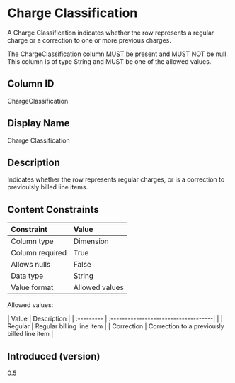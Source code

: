 # Charge Classification

A Charge Classification indicates whether the row represents a regular charge or a correction to one or more previous charges.


The ChargeClassification column MUST be present and MUST NOT be null. This column is of type String and MUST be one of the allowed values.

## Column ID

ChargeClassification

## Display Name

Charge Classification

## Description

Indicates whether the row represents regular charges, or is a correction to previoulsly billed line items.

## Content Constraints

| Constraint      | Value          |
| :-------------- | :------------- |
| Column type     | Dimension      |
| Column required | True           |
| Allows nulls    | False          |
| Data type       | String         |
| Value format    | Allowed values |

Allowed values:

| Value      | Description                          |
| :--------- | :------------------------------------|           |
| Regular     | Regular billing line item  |
| Correction    | Correction to a previously billed line item       |

## Introduced (version)

0.5
